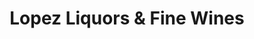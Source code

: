---
title: "Lopez Liquors & Fine Wines"
url: /salinas/lopez-liquors-und-fine-wines/
shop: Spirituosen
---